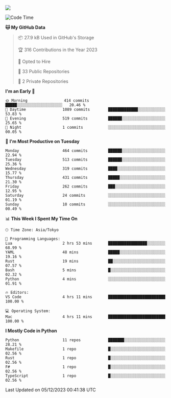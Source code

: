 ![](https://komarev.com/ghpvc/?username=kitagawa-hr)

<!--START_SECTION:waka-->
![Code Time](http://img.shields.io/badge/Code%20Time-745%20hrs%2053%20mins-blue)

**🐱 My GitHub Data** 

> 📦 27.9 kB Used in GitHub's Storage 
 > 
> 🏆 316 Contributions in the Year 2023
 > 
> 💼 Opted to Hire
 > 
> 📜 33 Public Repositories 
 > 
> 🔑 2 Private Repositories 
 > 
**I'm an Early 🐤** 

```text
🌞 Morning                414 commits         █████░░░░░░░░░░░░░░░░░░░░   20.46 % 
🌆 Daytime                1089 commits        █████████████░░░░░░░░░░░░   53.83 % 
🌃 Evening                519 commits         ██████░░░░░░░░░░░░░░░░░░░   25.65 % 
🌙 Night                  1 commits           ░░░░░░░░░░░░░░░░░░░░░░░░░   00.05 % 
```
📅 **I'm Most Productive on Tuesday** 

```text
Monday                   464 commits         ██████░░░░░░░░░░░░░░░░░░░   22.94 % 
Tuesday                  513 commits         ██████░░░░░░░░░░░░░░░░░░░   25.36 % 
Wednesday                319 commits         ████░░░░░░░░░░░░░░░░░░░░░   15.77 % 
Thursday                 431 commits         █████░░░░░░░░░░░░░░░░░░░░   21.30 % 
Friday                   262 commits         ███░░░░░░░░░░░░░░░░░░░░░░   12.95 % 
Saturday                 24 commits          ░░░░░░░░░░░░░░░░░░░░░░░░░   01.19 % 
Sunday                   10 commits          ░░░░░░░░░░░░░░░░░░░░░░░░░   00.49 % 
```


📊 **This Week I Spent My Time On** 

```text
🕑︎ Time Zone: Asia/Tokyo

💬 Programming Languages: 
Lua                      2 hrs 53 mins       █████████████████░░░░░░░░   68.99 % 
YAML                     48 mins             █████░░░░░░░░░░░░░░░░░░░░   19.16 % 
Rust                     19 mins             ██░░░░░░░░░░░░░░░░░░░░░░░   07.57 % 
Bash                     5 mins              █░░░░░░░░░░░░░░░░░░░░░░░░   02.32 % 
Python                   4 mins              ░░░░░░░░░░░░░░░░░░░░░░░░░   01.91 % 

🔥 Editors: 
VS Code                  4 hrs 11 mins       █████████████████████████   100.00 % 

💻 Operating System: 
Mac                      4 hrs 11 mins       █████████████████████████   100.00 % 
```

**I Mostly Code in Python** 

```text
Python                   11 repos            ███████░░░░░░░░░░░░░░░░░░   28.21 % 
Makefile                 1 repo              █░░░░░░░░░░░░░░░░░░░░░░░░   02.56 % 
Rust                     1 repo              █░░░░░░░░░░░░░░░░░░░░░░░░   02.56 % 
F#                       1 repo              █░░░░░░░░░░░░░░░░░░░░░░░░   02.56 % 
TypeScript               1 repo              █░░░░░░░░░░░░░░░░░░░░░░░░   02.56 % 
```




 Last Updated on 05/12/2023 00:41:38 UTC
<!--END_SECTION:waka-->
